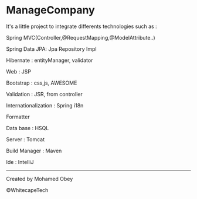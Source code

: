 ManageCompany
=============

It's a little project to integrate differents technologies such as : 

  Spring MVC(Controller,@RequestMapping,@ModelAttribute..)
  
  Spring Data JPA: Jpa Repository Impl
  
  Hibernate : entityManager, validator
  
  Web : JSP
  
  Bootstrap : css,js, AWESOME
  
  Validation : JSR, from controller
  
  Internationalization : Spring i18n
  
  Formatter
  
  Data base : HSQL
  
  Server : Tomcat
  
  Build Manager : Maven
  
  Ide : IntelliJ
  
-----------------------------------------------------------------

Created by Mohamed Obey

©WhitecapeTech
